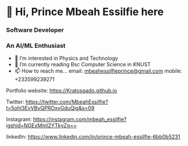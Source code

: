 # 👋 Hi, Prince Mbeah Essilfie here
### Software Developer
### An AI/ML Enthusiast
- 👀 I’m interested in Physics and Technology
- 🌱 I’m currently reading Bsc Computer Science in KNUST
- 📫 How to reach me...
email: mbeahessilfieprince@gmail.com
mobile: +233599239271

Portfolio website: https://Kratosgado.github.io

Twitter: https://twitter.com/MbeahEssilfie?t=5ohl3EvVByQPROxyGduQig&s=09


Instagram: https://instagram.com/mbeah_essilfie?igshid=NGExMmI2YTkyZg==


linkedIn: https://www.linkedin.com/in/prince-mbeah-essilfie-6bb0b5231

<!---
Kratosgado/Kratosgado is a ✨ special ✨ repository because its `README.md` (this file) appears on your GitHub profile.
You can click the Preview link to take a look at your changes.
--->
